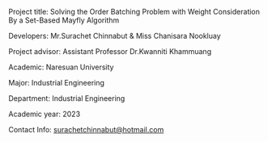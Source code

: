 Project title: Solving the Order Batching Problem with Weight Consideration By a Set-Based Mayfly Algorithm 

Developers: Mr.Surachet Chinnabut & Miss Chanisara Nookluay				
	   	
Project advisor: Assistant Professor Dr.Kwanniti Khammuang

Academic: Naresuan University

Major: Industrial Engineering

Department: Industrial Engineering 

Academic year: 2023

Contact Info: surachetchinnabut@hotmail.com


